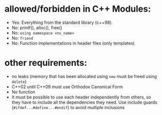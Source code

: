 # allowed/forbidden in C++ Modules:

- Yes: Everything from the standard library (c++98).
- No: printf(), alloc(), free()
- No: ```using namespace <ns_name>```
- No: ```friend```
- No: Function implementations in header files (only templates)

# other requirements:

- no leaks (memory that has been allocated using ```new``` must be freed using ```delete```)
- C++02 until C++09 must use Orthodox Canonical Form
- No function
- It must be possible to use each header independently from others, so they have to include all the dependencies they need. Use include guards (```#ifdef...#define...#endif```) to avoid multiple inclusions
